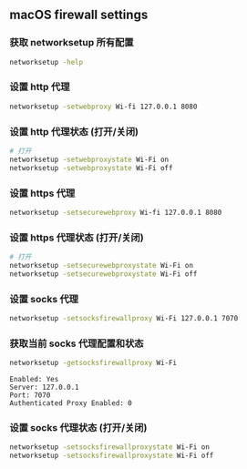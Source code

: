 ## macOS firewall settings

### 获取 networksetup 所有配置
```bash
networksetup -help
```

### 设置 http 代理
```bash
networksetup -setwebproxy Wi-fi 127.0.0.1 8080
```

### 设置 http 代理状态 (打开/关闭)
```bash
# 打开
networksetup -setwebproxystate Wi-Fi on
networksetup -setwebproxystate Wi-Fi off
```

### 设置 https 代理
```bash
networksetup -setsecurewebproxy Wi-fi 127.0.0.1 8080
```

### 设置 https 代理状态 (打开/关闭)
```bash
# 打开
networksetup -setsecurewebproxystate Wi-Fi on
networksetup -setsecurewebproxystate Wi-Fi off
```


### 设置 socks 代理
```bash
networksetup -setsocksfirewallproxy Wi-Fi 127.0.0.1 7070
```

### 获取当前 socks 代理配置和状态
```bash
networksetup -getsocksfirewallproxy Wi-Fi
```

```
Enabled: Yes
Server: 127.0.0.1
Port: 7070
Authenticated Proxy Enabled: 0
```

### 设置 socks 代理状态 (打开/关闭)
```bash
networksetup -setsocksfirewallproxystate Wi-Fi on
networksetup -setsocksfirewallproxystate Wi-Fi off
```
